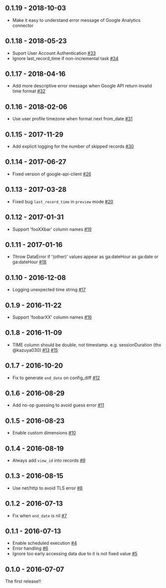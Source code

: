 ## 0.1.19 - 2018-10-03
* Make it easy to understand error message of Google Analytics connector

## 0.1.18 - 2018-05-23
* Suport User Account Authentication [#33](https://github.com/treasure-data/embulk-input-google_analytics/pull/33)
* Ignore last_record_time if non-incremental task [#34](https://github.com/treasure-data/embulk-input-google_analytics/pull/34)

## 0.1.17 - 2018-04-16

* Add more descriptive error message when Google API return invalid time format [#32](https://github.com/treasure-data/embulk-input-google_analytics/pull/32)

## 0.1.16 - 2018-02-06

* Use user profile timezone when format next from_date [#31](https://github.com/treasure-data/embulk-input-google_analytics/pull/31)


## 0.1.15 - 2017-11-29

* Add explicit logging for the number of skipped records [#30](https://github.com/treasure-data/embulk-input-google_analytics/pull/30)

## 0.1.14 - 2017-06-27

* Fixed version of google-api-client [#26](https://github.com/treasure-data/embulk-input-google_analytics/pull/26)

## 0.1.13 - 2017-03-28
* Fixed bug `last_record_time` in `preview` mode [#20](https://github.com/treasure-data/embulk-input-google_analytics/pull/20)

## 0.1.12 - 2017-01-31
* Support 'fooXXbar' column names [#19](https://github.com/treasure-data/embulk-input-google_analytics/pull/19)

## 0.1.11 - 2017-01-16
* Throw DataError if '(other)' values appear as ga:dateHour as ga:date or ga:dateHour [#18](https://github.com/treasure-data/embulk-input-google_analytics/pull/18)

## 0.1.10 - 2016-12-08
* Logging unexpected time string [#17](https://github.com/treasure-data/embulk-input-google_analytics/pull/17)

## 0.1.9 - 2016-11-22
* Support 'foobarXX' column names [#16](https://github.com/treasure-data/embulk-input-google_analytics/pull/16)

## 0.1.8 - 2016-11-09
* TIME column should be double, not timestamp. e.g. sessionDuration (thx @kazuya030) [#13](https://github.com/treasure-data/embulk-input-google_analytics/pull/13) [#15](https://github.com/treasure-data/embulk-input-google_analytics/pull/15)

## 0.1.7 - 2016-10-20
* Fix to generate `end_date` on config_diff  [#12](https://github.com/treasure-data/embulk-input-google_analytics/pull/12)

## 0.1.6 - 2016-08-29
* Add no-op guessing to avoid guess error [#11](https://github.com/treasure-data/embulk-input-google_analytics/pull/11)

## 0.1.5 - 2016-08-23
* Enable custom dimensions [#10](https://github.com/treasure-data/embulk-input-google_analytics/pull/10)

## 0.1.4 - 2016-08-19
* Always add `view_id` into records [#9](https://github.com/treasure-data/embulk-input-google_analytics/pull/9)

## 0.1.3 - 2016-08-15
* Use net/http to avoid TLS error [#8](https://github.com/treasure-data/embulk-input-google_analytics/pull/8)

## 0.1.2 - 2016-07-13

* Fix when `end_date` is nil [#7](https://github.com/treasure-data/embulk-input-google_analytics/pull/7)

## 0.1.1 - 2016-07-13
* Enable scheduled execution [#4](https://github.com/treasure-data/embulk-input-google_analytics/pull/4)
* Error handling [#6](https://github.com/treasure-data/embulk-input-google_analytics/pull/6)
* Ignore too early accessing data due to it is not fixed value [#5](https://github.com/treasure-data/embulk-input-google_analytics/pull/5)

## 0.1.0 - 2016-07-07

The first release!!
